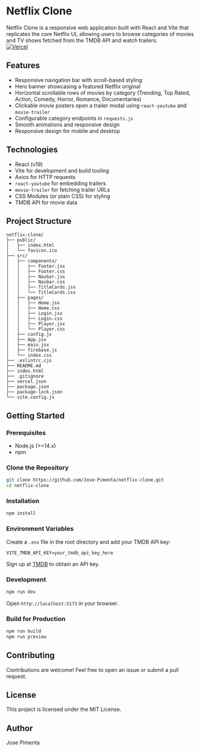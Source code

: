 # Netflix Clone

Netflix Clone is a responsive web application built with React and Vite that replicates the core Netflix UI, allowing users to browse categories of movies and TV shows fetched from the TMDB API and watch trailers.  
[![Vercel](https://img.shields.io/badge/Deploy-on_Vercel-000?style=flat&logo=vercel&logoColor=white)](https://netflix-clone.tiagopimenta.pt)

## Features

- Responsive navigation bar with scroll-based styling
- Hero banner showcasing a featured Netflix original
- Horizontal scrollable rows of movies by category (Trending, Top Rated, Action, Comedy, Horror, Romance, Documentaries)
- Clickable movie posters open a trailer modal using `react-youtube` and `movie-trailer`
- Configurable category endpoints in `requests.js`
- Smooth animations and responsive design
- Responsive design for mobile and desktop

## Technologies

- React (v19)
- Vite for development and build tooling
- Axios for HTTP requests
- `react-youtube` for embedding trailers
- `movie-trailer` for fetching trailer URLs
- CSS Modules (or plain CSS) for styling
- TMDB API for movie data

## Project Structure

```
netflix-clone/
├── public/
│   ├── index.html
│   └── favicon.ico
├── src/
│   ├── components/
│   │   ├── Footer.jsx
│   │   ├── Footer.css
│   │   ├── Navbar.jsx
│   │   ├── Navbar.css
│   │   ├── TitleCards.jsx
│   │   └── TitleCards.css
│   ├── pages/
│   │   ├── Home.jsx
│   │   ├── Home.css
│   │   ├── Login.jsx
│   │   ├── Login.css
│   │   ├── Player.jsx
│   │   └── Player.css
│   ├── config.js
│   ├── App.jsx
│   ├── main.jsx
│   ├── firebase.js
│   └── index.css
├── .eslintrc.cjs
├── README.md
├── index.html
├── .gitignore
├── vercel.json
├── package.json
├── package-lock.json
└── vite.config.js
```

## Getting Started

### Prerequisites

- Node.js (>=14.x)
- npm

### Clone the Repository

```bash
git clone https://github.com/Jose-Pimenta/netflix-clone.git
cd netflix-clone
```

### Installation

```bash
npm install
```

### Environment Variables

Create a `.env` file in the root directory and add your TMDB API key:

```
VITE_TMDB_API_KEY=your_tmdb_api_key_here
```

Sign up at [TMDB](https://www.themoviedb.org/) to obtain an API key.

### Development

```bash
npm run dev
```

Open `http://localhost:5173` in your browser.

### Build for Production

```bash
npm run build
npm run preview
```

## Contributing

Contributions are welcome! Feel free to open an issue or submit a pull request.

## License

This project is licensed under the MIT License.

## Author

Jose Pimenta
